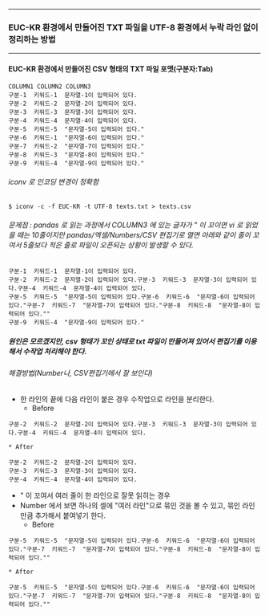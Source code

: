 ***
### EUC-KR 환경에서 만들어진 TXT 파일을 UTF-8 환경에서 누락 라인 없이 정리하는 방법
***
#### EUC-KR 환경에서 만들어진 CSV 형태의 TXT 파일 포맷(구분자:Tab)
```
COLUMN1 COLUMN2 COLUMN3
구분-1  키워드-1  문자열-1이 입력되어 있다.
구분-2  키워드-2  문자열-2이 입력되어 있다.
구분-3  키워드-3  문자열-3이 입력되어 있다.
구분-4  키워드-4  문자열-4이 입력되어 있다.
구분-5  키워드-5  "문자열-5이 입력되어 있다."
구분-6  키워드-1  "문자열-6이 입력되어 있다."
구분-7  키워드-2  "문자열-7이 입력되어 있다."
구분-8  키워드-3  "문자열-8이 입력되어 있다."
구분-9  키워드-4  "문자열-9이 입력되어 있다."
```
###### iconv 로 인코딩 변경이 정확함
```
$ iconv -c -f EUC-KR -t UTF-8 texts.txt > texts.csv
```
###### 문제점 : pandas 로 읽는 과정에서 COLUMN3 에 있는 글자가 " 이 꼬이면 vi 로 읽었을 때는 10줄이지만 pandas/엑셀/Numbers/CSV 편집기로 열면 아래와 같이 줄이 꼬여서 5줄보다 적은 줄로 파일이 오픈되는 상황이 발생할 수 있다.
```
구분-1  키워드-1  문자열-1이 입력되어 있다.
구분-2  키워드-2  문자열-2이 입력되어 있다.구분-3  키워드-3  문자열-3이 입력되어 있다.구분-4  키워드-4  문자열-4이 입력되어 있다.
구분-5  키워드-5  "문자열-5이 입력되어 있다.구분-6  키워드-6  "문자열-6이 입력되어 있다."구분-7  키워드-7  "문자열-7이 입력되어 있다."구분-8  키워드-8  "문자열-8이 입력되어 있다.""
구분-9  키워드-4  "문자열-9이 입력되어 있다."
```

##### 원인은 모르겠지만, csv 형태가 꼬인 상태로 txt 파일이 만들어져 있어서 편집기를 이용해서 수작업 처리해야 한다.
###### 해결방법(Number나, CSV편집기에서 잘 보인다)
* 한 라인의 끝에 다음 라인이 붙은 경우 수작업으로 라인을 분리한다.
	* Before
```
구분-2  키워드-2  문자열-2이 입력되어 있다.구분-3  키워드-3  문자열-3이 입력되어 있다.구분-4  키워드-4  문자열-4이 입력되어 있다.
```
	* After
```
구분-2  키워드-2  문자열-2이 입력되어 있다.
구분-3  키워드-3  문자열-3이 입력되어 있다.
구분-4  키워드-4  문자열-4이 입력되어 있다.
```

* " 이 꼬여서 여러 줄이 한 라인으로 잘못 읽히는 경우
* Number 에서 보면 하나의 셀에 "여러 라인"으로 묶인 것을 볼 수 있고, 묶인 라인만큼 추가해서 붙여넣기 한다.
	* Before
```
구분-5  키워드-5  "문자열-5이 입력되어 있다.구분-6  키워드-6  "문자열-6이 입력되어 있다."구분-7  키워드-7  "문자열-7이 입력되어 있다."구분-8  키워드-8  "문자열-8이 입력되어 있다.""
```
	* After
```
구분-5  키워드-5  "문자열-5이 입력되어 있다.구분-6  키워드-6  "문자열-6이 입력되어 있다."구분-7  키워드-7  "문자열-7이 입력되어 있다."구분-8  키워드-8  "문자열-8이 입력되어 있다.""
```
